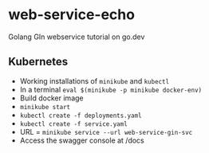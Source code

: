 # web-service-echo
Golang GIn webservice tutorial on go.dev

## Kubernetes

- Working installations of `minikube` and `kubectl`
- In a terminal `eval $(minikube -p minikube docker-env)`
- Build docker image
- `minikube start`
- `kubectl create -f deployments.yaml`
- `kubectl create -f service.yaml`
- URL = `minikube service --url web-service-gin-svc`
- Access the swagger console at <URL>/docs

